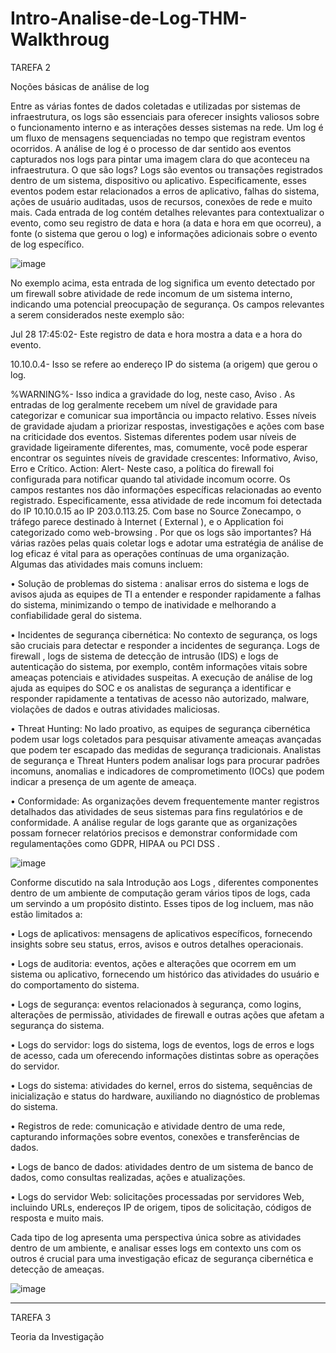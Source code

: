 # Intro-Analise-de-Log-THM-Walkthroug

TAREFA 2

Noções básicas de análise de log

Entre as várias fontes de dados coletadas e utilizadas por sistemas de infraestrutura, os logs são essenciais para oferecer insights valiosos sobre o funcionamento interno e as interações desses sistemas na rede. Um log é um fluxo de mensagens sequenciadas no tempo que registram eventos ocorridos. A análise de log é o processo de dar sentido aos eventos capturados nos logs para pintar uma imagem clara do que aconteceu na infraestrutura.
O que são logs?
Logs são eventos ou transações registrados dentro de um sistema, dispositivo ou aplicativo. Especificamente, esses eventos podem estar relacionados a erros de aplicativo, falhas do sistema, ações de usuário auditadas, usos de recursos, conexões de rede e muito mais. Cada entrada de log contém detalhes relevantes para contextualizar o evento, como seu registro de data e hora (a data e hora em que ocorreu), a fonte (o sistema que gerou o log) e informações adicionais sobre o evento de log específico.

![image](https://github.com/user-attachments/assets/0386875d-34c8-4a88-be30-046e1df13650)


No exemplo acima, esta entrada de log significa um evento detectado por um firewall sobre atividade de rede incomum de um sistema interno, indicando uma potencial preocupação de segurança. Os campos relevantes a serem considerados neste exemplo são:

Jul 28 17:45:02- Este registro de data e hora mostra a data e a hora do evento.

10.10.0.4- Isso se refere ao endereço IP do sistema (a origem) que gerou o log.

%WARNING%- Isso indica a gravidade do log, neste caso, Aviso . As entradas de log geralmente recebem um nível de gravidade para categorizar e comunicar sua importância ou impacto relativo. Esses níveis de gravidade ajudam a priorizar respostas, investigações e ações com base na criticidade dos eventos. Sistemas diferentes podem usar níveis de gravidade ligeiramente diferentes, mas, comumente, você pode esperar encontrar os seguintes níveis de gravidade crescentes: Informativo, Aviso, Erro e Crítico.
Action: Alert- Neste caso, a política do firewall foi configurada para notificar quando tal atividade incomum ocorre.
Os campos restantes nos dão informações específicas relacionadas ao evento registrado. Especificamente, essa atividade de rede incomum foi detectada do IP 10.10.0.15 ao IP 203.0.113.25.
Com base no Source Zonecampo, o tráfego parece destinado à Internet ( External ), e o Application foi categorizado como web-browsing .
Por que os logs são importantes?
Há várias razões pelas quais coletar logs e adotar uma estratégia de análise de log eficaz é vital para as operações contínuas de uma organização. Algumas das atividades mais comuns incluem:

•	Solução de problemas do sistema : analisar erros do sistema e logs de avisos ajuda as equipes de TI a entender e responder rapidamente a falhas do sistema, minimizando o tempo de inatividade e melhorando a confiabilidade geral do sistema.

•	Incidentes de segurança cibernética: No contexto de segurança, os logs são cruciais para detectar e responder a incidentes de segurança. Logs de firewall , logs de sistema de detecção de intrusão (IDS) e logs de autenticação do sistema, por exemplo, contêm informações vitais sobre ameaças potenciais e atividades suspeitas. A execução de análise de log ajuda as equipes do SOC e os analistas de segurança a identificar e responder rapidamente a tentativas de acesso não autorizado, malware, violações de dados e outras atividades maliciosas.

•	Threat Hunting: No lado proativo, as equipes de segurança cibernética podem usar logs coletados para pesquisar ativamente ameaças avançadas que podem ter escapado das medidas de segurança tradicionais. Analistas de segurança e Threat Hunters podem analisar logs para procurar padrões incomuns, anomalias e indicadores de comprometimento (IOCs) que podem indicar a presença de um agente de ameaça.

•	Conformidade: As organizações devem frequentemente manter registros detalhados das atividades de seus sistemas para fins regulatórios e de conformidade. A análise regular de logs garante que as organizações possam fornecer relatórios precisos e demonstrar conformidade com regulamentações como GDPR, HIPAA ou PCI DSS .

![image](https://github.com/user-attachments/assets/c8eaaf39-0a84-4ad5-aa3f-c73d21ed4165)

Conforme discutido na sala Introdução aos Logs  , diferentes componentes dentro de um ambiente de computação geram vários tipos de logs, cada um servindo a um propósito distinto. Esses tipos de log incluem, mas não estão limitados a:

•	Logs de aplicativos: mensagens de aplicativos específicos, fornecendo insights sobre seu status, erros, avisos e outros detalhes operacionais.

•	Logs de auditoria: eventos, ações e alterações que ocorrem em um sistema ou aplicativo, fornecendo um histórico das atividades do usuário e do comportamento do sistema.

•	Logs de segurança: eventos relacionados à segurança, como logins, alterações de permissão, atividades de firewall e outras ações que afetam a segurança do sistema.

•	Logs do servidor: logs do sistema, logs de eventos, logs de erros e logs de acesso, cada um oferecendo informações distintas sobre as operações do servidor.

•	Logs do sistema: atividades do kernel, erros do sistema, sequências de inicialização e status do hardware, auxiliando no diagnóstico de problemas do sistema.

•	Registros de rede: comunicação e atividade dentro de uma rede, capturando informações sobre eventos, conexões e transferências de dados.

•	Logs de banco de dados: atividades dentro de um sistema de banco de dados, como consultas realizadas, ações e atualizações.

•	Logs do servidor Web: solicitações processadas por servidores Web, incluindo URLs, endereços IP de origem, tipos de solicitação, códigos de resposta e muito mais.

Cada tipo de log apresenta uma perspectiva única sobre as atividades dentro de um ambiente, e analisar esses logs em contexto uns com os outros é crucial para uma investigação eficaz de segurança cibernética e detecção de ameaças.


![image](https://github.com/user-attachments/assets/801c81e9-350e-4628-8015-478e3e2ba6b1)

-------------------------------------------------------------------------------------------------------------------------------------------------------------------------------


TAREFA 3

Teoria da Investigação





